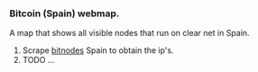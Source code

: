 ### Bitcoin (Spain) webmap.


A map that shows all visible nodes that run on clear net in Spain. 

1. Scrape [bitnodes](https://bitnodes.io/nodes/?q=Spain) Spain to obtain the ip's.
2. TODO
...